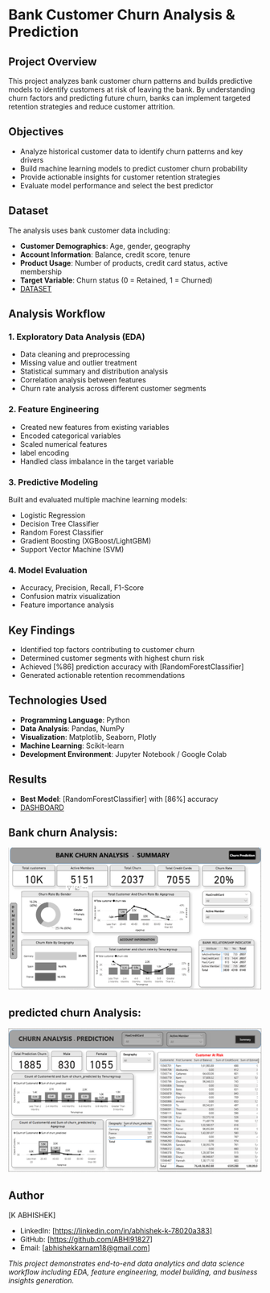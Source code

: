 
# Bank Customer Churn Analysis & Prediction

## Project Overview
This project analyzes bank customer churn patterns and builds predictive models to identify customers at risk of leaving the bank. By understanding churn factors and predicting future churn, banks can implement targeted retention strategies and reduce customer attrition.

## Objectives
- Analyze historical customer data to identify churn patterns and key drivers
- Build machine learning models to predict customer churn probability
- Provide actionable insights for customer retention strategies
- Evaluate model performance and select the best predictor

##  Dataset
The analysis uses bank customer data including:
- **Customer Demographics**: Age, gender, geography
- **Account Information**: Balance, credit score, tenure
- **Product Usage**: Number of products, credit card status, active membership
- **Target Variable**: Churn status (0 = Retained, 1 = Churned)
- <a href="https://github.com/ABHI91827/Bank_Churn_Analysis/blob/main/Churn_Modelling.csv">DATASET</a>

##  Analysis Workflow

### 1. Exploratory Data Analysis (EDA)
- Data cleaning and preprocessing
- Missing value and outlier treatment
- Statistical summary and distribution analysis
- Correlation analysis between features
- Churn rate analysis across different customer segments

### 2. Feature Engineering
- Created new features from existing variables
- Encoded categorical variables
- Scaled numerical features
- label encoding
- Handled class imbalance in the target variable

### 3. Predictive Modeling
Built and evaluated multiple machine learning models:
- Logistic Regression
- Decision Tree Classifier
- Random Forest Classifier
- Gradient Boosting (XGBoost/LightGBM)
- Support Vector Machine (SVM)

### 4. Model Evaluation
- Accuracy, Precision, Recall, F1-Score
- Confusion matrix visualization
- Feature importance analysis

## Key Findings
- Identified top factors contributing to customer churn
- Determined customer segments with highest churn risk
- Achieved [%86] prediction accuracy with [RandomForestClassifier]
- Generated actionable retention recommendations

##  Technologies Used
- **Programming Language**: Python
- **Data Analysis**: Pandas, NumPy
- **Visualization**: Matplotlib, Seaborn, Plotly
- **Machine Learning**: Scikit-learn
- **Development Environment**: Jupyter Notebook / Google Colab

##  Results
- **Best Model**: [RandomForestClassifier] with [86%] accuracy
- <a href="https://app.powerbi.com/groups/me/reports/4db5cbf0-12e0-4915-b532-e1a04b389ddd?experience=power-bi">DASHBOARD</a>
## Bank churn Analysis:
![image alt](https://github.com/ABHI91827/Bank_Churn_Analysis/blob/347f3e503f582ce30ac0d4f0b153f85a458b8cbd/Screenshot%202025-10-06%20190055.png)
## predicted churn Analysis:
![image alt](https://github.com/ABHI91827/Bank_Churn_Analysis/blob/789836c70b2889a1747fad35a409b6e34d1e607e/Screenshot%202025-10-06%20190125.png)



##  Author
[K ABHISHEK]
- LinkedIn: [https://linkedin.com/in/abhishek-k-78020a383]
- GitHub: [https://github.com/ABHI91827]
- Email: [abhishekkarnam18@gmail.com]



*This project demonstrates end-to-end data analytics and data science workflow including EDA, feature engineering, model building, and business insights generation.*
